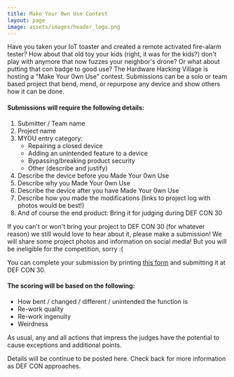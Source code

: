 ```yaml
---
title: Make Your 0wn Use Contest
layout: page
image: assets/images/header_logo.png
---
```


Have you taken your IoT toaster and created a remote activated fire-alarm tester? How about that old toy your kids (right, it was for the kids?) don't play with anymore that now fuzzes your neighbor's drone? Or what about putting that con badge to good use? The Hardware Hacking Village is hosting a "Make Your 0wn Use" contest. Submissions can be a solo or team based project that bend, mend, or repurpose any device and show others how it can be done.

#### Submissions will require the following details:
1. Submitter / Team name
2. Project name
3. MYOU entry category:
    * Repairing a closed device
    * Adding an unintended feature to a device
    * Bypassing/breaking product security
    * Other (describe and justify)
4. Describe the device before you Made Your 0wn Use
5. Describe why you Made Your 0wn Use
6. Describe the device after you have Made Your 0wn Use
7. Describe how you made the modifications (links to project log with photos would be best!)
8. And of course the end product: Bring it for judging during DEF CON 30

If you can't or won't bring your project to DEF CON 30 (for whatever reason) we still would love to hear about it, please make a submission! We will share some project photos and information on social media! But you will be ineligible for the competition, sorry :(

You can complete your submission by printing [this form](/assets/docs/dc_30_my0u_printable_form.pdf) and submitting it at DEF CON 30.

#### The scoring will be based on the following:
- How bent / changed / different / unintended the function is
- Re-work quality
- Re-work ingenuity
- Weirdness

As usual, any and all actions that impress the judges have the potential to cause exceptions and additional points.

Details will be continue to be posted here. Check back for more information as DEF CON approaches.
